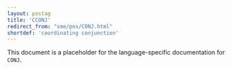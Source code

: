 ```yaml
---
layout: postag
title: 'CCONJ'
redirect_from: "sme/pos/CONJ.html"
shortdef: 'coordinating conjunction'
---
```


This document is a placeholder for the language-specific documentation
for `CONJ`.
